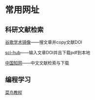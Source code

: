 # 常用网址
## 科研文献检索
[谷歌学术镜像](scholar.scqylaw.com)——搜文章并copy文献DOI

[sci-hub](sci-hub.ru)——输入文章DOI并且下载pdf到本地

[中国知网](cnki.net)——中文文献检索与下载

## 编程学习

[菜鸟教程](runoob.com)


